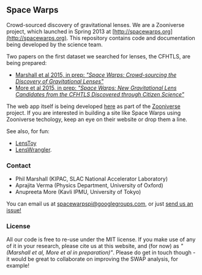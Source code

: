 Space Warps
-----------

Crowd-sourced discovery of gravitational lenses. We are a Zooniverse project,
which launched in Spring 2013 at [http://spacewarps.org](http://spacewarps.org). This repository contains code and documentation
being developed by the science team.

Two papers on the first dataset we searched for lenses, the CFHTLS, are being prepared:

* [Marshall et al 2015, in prep: *"Space Warps: Crowd-sourcing the Discovery of Gravitational Lenses"*](https://github.com/drphilmarshall/SpaceWarps/raw/master/doc/sw-system.pdf)
* [More et al 2015, in prep: *"Space Warps: New Gravitational Lens Candidates from the CFHTLS Discovered through Citizen Science"*](https://github.com/drphilmarshall/SpaceWarps/raw/master/doc/sw-cfhtls.pdf)

The web app itself is being developed [here](https://github.com/zooniverse/Lens-Zoo) as part of the [Zooniverse](http://zooniverse.org) project. If you are interested in building a site like Space Warps using Zooniverse techology, keep an eye on their website or drop them a line.

See also, for fun:
* [LensToy](http://github.com/slowe/LensToy/)
* [LensWrangler](http://github.com/drphilmarshall/LensWrangler/).


### Contact

* Phil Marshall (KIPAC, SLAC National Accelerator Laboratory)
* Aprajita Verma (Physics Department, University of Oxford)
* Anupreeta More (Kavli IPMU, University of Tokyo)

You can email us at [spacewarpspi@googlegroups.com](mailto:spacewarpspi@googlegroups.com), or just [send us an issue!](https://github.com/drphilmarshall/SpaceWarps/issues)

### License

All our code is free to re-use under the MIT license. If you make use of any of it in your research, please cite us at this website, and (for now) as *"(Marshall et al, More et al in preparation)"*. Please do get in touch though - it would be great to collaborate on improving the SWAP analysis, for example!

